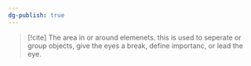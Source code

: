 ```yaml
---
dg-publish: true
---
```


>[!cite]
The area in or around elemenets. this is used to seperate or group objects, give the eyes a break, define importanc, or lead the eye.
